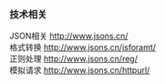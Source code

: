 ### 技术相关

JSON相关 http://www.jsons.cn/  
格式转换 http://www.jsons.cn/jsforamt/  
正则处理 http://www.jsons.cn/reg/  
模拟请求 http://www.jsons.cn/httpurl/  
